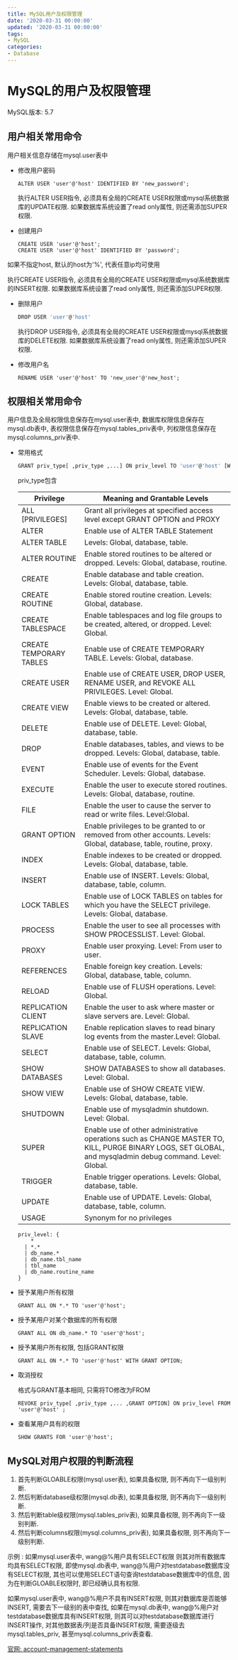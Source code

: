 ```yaml
---
title: MySQL用户及权限管理
date: '2020-03-31 00:00:00'
updated: '2020-03-31 00:00:00'
tags:
- MySQL
categories:
- Database
---
```


# MySQL的用户及权限管理

MySQL版本: 5.7

## 用户相关常用命令

用户相关信息存储在mysql.user表中

- 修改用户密码

  ```mysql
  ALTER USER 'user'@'host' IDENTIFIED BY 'new_password';
  ```

  执行ALTER USER指令, 必须具有全局的CREATE USER权限或mysql系统数据库的UPDATE权限. 如果数据库系统设置了read only属性, 则还需添加SUPER权限.

- 创建用户

  ```mysql
  CREATE USER 'user'@'host';
  CREATE USER 'user'@'host' IDENTIFIED BY 'password';
  ```

如果不指定host, 默认的host为'%', 代表任意ip均可使用

执行CREATE USER指令, 必须具有全局的CREATE USER权限或mysql系统数据库的INSERT权限. 如果数据库系统设置了read only属性, 则还需添加SUPER权限.

- 删除用户

  ```bash
  DROP USER 'user'@'host'
  ```

  执行DROP USER指令, 必须具有全局的CREATE USER权限或mysql系统数据库的DELETE权限. 如果数据库系统设置了read only属性, 则还需添加SUPER权限.

- 修改用户名

  ```mysql
  RENAME USER 'user'@'host' TO 'new_user'@'new_host';
  ```

## 权限相关常用命令

用户信息及全局权限信息保存在mysql.user表中, 数据库权限信息保存在mysql.db表中, 表权限信息保存在mysql.tables_priv表中, 列权限信息保存在mysql.columns_priv表中.

- 常用格式

  ```bash
  GRANT priv_type[ ,priv_type ,...] ON priv_level TO 'user'@'host' [WITH GRANT OPTION]
  ```

  priv_type包含

  | Privilege               | Meaning and Grantable Levels                                 |
  | ----------------------- | ------------------------------------------------------------ |
  | ALL [PRIVILEGES]        | Grant all privileges at specified access level except GRANT OPTION and PROXY |
  | ALTER                   | Enable use of ALTER TABLE Statement                          |
  | ALTER TABLE             | Levels: Global, database, table.                             |
  | ALTER ROUTINE           | Enable stored routines to be altered or dropped. Levels: Global, database, routine. |
  | CREATE                  | Enable database and table creation. Levels: Global, database, table. |
  | CREATE ROUTINE          | Enable stored routine creation. Levels: Global, database.    |
  | CREATE TABLESPACE       | Enable tablespaces and log file groups to be created, altered, or dropped. Level: Global. |
  | CREATE TEMPORARY TABLES | Enable use of CREATE TEMPORARY TABLE. Levels: Global, database. |
  | CREATE USER             | Enable use of CREATE USER, DROP USER, RENAME USER, and REVOKE ALL PRIVILEGES. Level: Global. |
  | CREATE VIEW             | Enable views to be created or altered. Levels: Global, database, table. |
  | DELETE                  | Enable use of DELETE. Level: Global, database, table.        |
  | DROP                    | Enable databases, tables, and views to be dropped. Levels: Global, database, table. |
  | EVENT                   | Enable use of events for the Event Scheduler. Levels: Global, database. |
  | EXECUTE                 | Enable the user to execute stored routines. Levels: Global, database, routine. |
  | FILE                    | Enable the user to cause the server to read or write files. Level:Global. |
  | GRANT OPTION            | Enable privileges to be granted to or removed from other accounts. Levels: Global, database, table, routine, proxy. |
  | INDEX                   | Enable indexes to be created or dropped. Levels: Global, database, table. |
  | INSERT                  | Enable use of INSERT. Levels: Global, database, table, column. |
  | LOCK TABLES             | Enable use of LOCK TABLES on tables for which you have the SELECT privilege. Levels: Global, database. |
  | PROCESS                 | Enable the user to see all processes with SHOW PROCESSLIST. Level: Global. |
  | PROXY                   | Enable user proxying. Level: From user to user.              |
  | REFERENCES              | Enable foreign key creation. Levels: Global, database, table, column. |
  | RELOAD                  | Enable use of FLUSH operations. Level: Global.               |
  | REPLICATION CLIENT      | Enable the user to ask where master or slave servers are. Level: Global. |
  | REPLICATION SLAVE       | Enable replication slaves to read binary log events from the master.Level: Global. |
  | SELECT                  | Enable use of SELECT. Levels: Global, database, table, column. |
  | SHOW DATABASES          | SHOW DATABASES to show all databases. Level: Global.         |
  | SHOW VIEW               | Enable use of SHOW CREATE VIEW. Levels: Global, database, table. |
  | SHUTDOWN                | Enable use of mysqladmin shutdown. Level: Global.            |
  | SUPER                   | Enable use of other administrative operations such as CHANGE MASTER TO, KILL, PURGE BINARY LOGS, SET GLOBAL, and mysqladmin debug command. Level: Global. |
  | TRIGGER                 | Enable trigger operations. Levels: Global, database, table.  |
  | UPDATE                  | Enable use of UPDATE. Levels: Global, database, table, column. |
  | USAGE                   | Synonym for no privileges                                    |
  
  ```mysql
  priv_level: {
      *
    | *.*
    | db_name.*
    | db_name.tbl_name
    | tbl_name
    | db_name.routine_name
  }
  ```
  
- 授予某用户所有权限

  ```mysql
  GRANT ALL ON *.* TO 'user'@'host';
  ```

- 授予某用户对某个数据库的所有权限

  ```mysql
  GRANT ALL ON db_name.* TO 'user'@'host';
  ```

- 授予某用户所有权限, 包括GRANT权限

  ```mysql
  GRANT ALL ON *.* TO 'user'@'host' WITH GRANT OPTION;
  ```

- 取消授权

  格式与GRANT基本相同, 只需将TO修改为FROM

  ```mysql
  REVOKE priv_type[ ,priv_type ,... ,GRANT OPTION] ON priv_level FROM 'user'@'host' ;
  ```

- 查看某用户具有的权限

  ```mysql
  SHOW GRANTS FOR 'user'@'host';
  ```

## MySQL对用户权限的判断流程

1. 首先判断GLOABLE权限(mysql.user表), 如果具备权限, 则不再向下一级别判断.
2. 然后判断database级权限(mysql.db表), 如果具备权限, 则不再向下一级别判断.
3. 然后判断table级权限(mysql.tables_priv表), 如果具备权限, 则不再向下一级别判断.
4. 然后判断columns权限(mysql.columns_priv表), 如果具备权限, 则不再向下一级别判断.

示例 : 如果mysql.user表中, wang@%用户具有SELECT权限 则其对所有数据库均具有SELECT权限, 即使mysql.db表中, wang@%用户对testdatabase数据库没有SELECT权限, 其也可以使用SELECT语句查询testdatabase数据库中的信息, 因为在判断GLOABLE权限时, 即已经确认具有权限.

如果mysql.user表中, wang@%用户不具有INSERT权限, 则其对数据库是否能够INSERT, 需要去下一级别的表中查找, 如果在mysql.db表中, wang@%用户对testdatabase数据库具有INSERT权限, 则其可以对testdatabase数据库进行INSERT操作, 对其他数据表/列是否具备INSERT权限, 需要逐级去mysql.tables_priv, 甚至mysql.columns_priv表查看.

[官网: account-management-statements](https://dev.mysql.com/doc/refman/5.7/en/account-management-statements.html)

